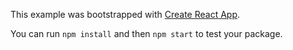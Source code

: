 This example was bootstrapped with [Create React App](https://github.com/facebook/create-react-app).

You can run `npm install` and then `npm start` to test your package.
